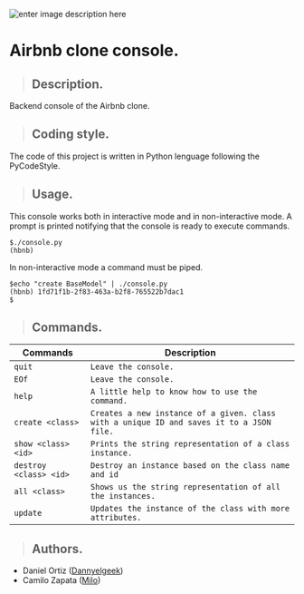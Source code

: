 ![enter image description here](https://cloudfront-us-east-1.images.arcpublishing.com/infobae/UEZCFF3XMJF3XHZX5YIM5D735E.jpeg)
# Airbnb clone console.

>## Description.
Backend console of the Airbnb clone.

>## Coding style.
The code of this project is written in Python lenguage following the PyCodeStyle.

>## Usage.
This console works both in interactive mode and in non-interactive mode. A prompt is printed notifying that the console is ready to execute commands.

	$./console.py
	(hbnb)

In non-interactive mode a command must be piped.

	$echo "create BaseModel" | ./console.py
	(hbnb) 1fd71f1b-2f83-463a-b2f8-765522b7dac1
	$

>## Commands.
|Commands              |Description                     |
|----------------------|--------------------------------|
|`quit`                |`Leave the console.`            |
|`EOf`                 |`Leave the console.`            |
|`help`                |`A little help to know how to use the command.`|
|`create <class>`      |`Creates a new instance of a given. class with a unique ID and saves it to a JSON file.`|
|`show <class> <id>`   | `Prints the string representation of a class instance.`|
|`destroy <class> <id>`| `Destroy an instance based on the class name and id`|
|`all <class>`         | `Shows us the string representation of all the instances.`|
|`update`              | `Updates the instance of the class with more attributes.` |

>## Authors.

 - Daniel Ortiz (<a href = "https://github.com/Dannyelgeek">Dannyelgeek<a>)
 - Camilo Zapata (<a href = "https://github.com/ZapataCamilo">Milo<a>)

